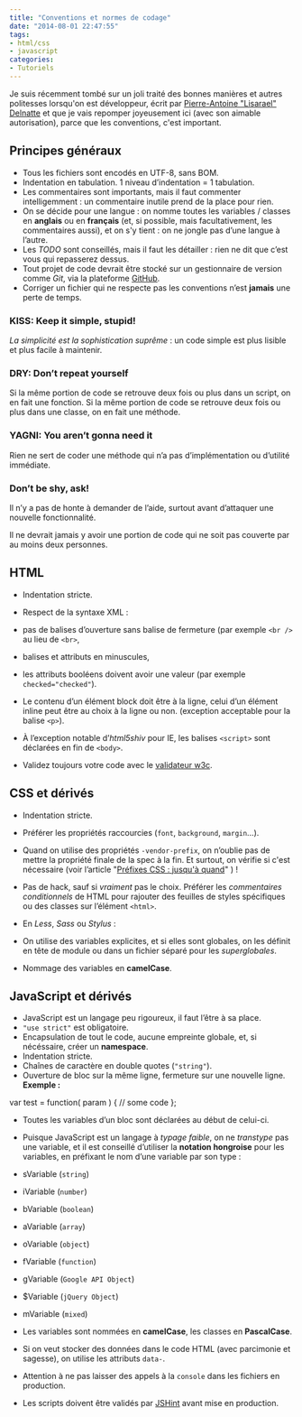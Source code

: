 ```yaml
---
title: "Conventions et normes de codage"
date: "2014-08-01 22:47:55"
tags:
- html/css
- javascript
categories:
- Tutoriels
---
```


Je suis récemment tombé sur un joli traité des bonnes manières et autres politesses lorsqu'on est développeur, écrit par [Pierre-Antoine "Lisarael" Delnatte](http://leny.me "Pierre-Antoine Delnatte") et que je vais repomper joyeusement ici (avec son aimable autorisation), parce que les conventions, c'est important.


## Principes généraux

*   Tous les fichiers sont encodés en UTF-8, sans BOM.
*   Indentation en tabulation. 1 niveau d’indentation = 1 tabulation.
*   Les commentaires sont importants, mais il faut commenter intelligemment : un commentaire inutile prend de la place pour rien.
*   On se décide pour une langue : on nomme toutes les variables / classes en **anglais** ou en **français** (et, si possible, mais facultativement, les commentaires aussi), et on s'y tient : on ne jongle pas d’une langue à l’autre.
*   Les _TODO_ sont conseillés, mais il faut les détailler : rien ne dit que c’est vous qui repasserez dessus.
*   Tout projet de code devrait être stocké sur un gestionnaire de version comme _Git_, via la plateforme [GitHub](http://github.com/).
*   Corriger un fichier qui ne respecte pas les conventions n’est **jamais** une perte de temps.

### KISS: Keep it simple, stupid!

_La simplicité est la sophistication suprême_ : un code simple est plus lisible et plus facile à maintenir.

### DRY: Don’t repeat yourself

Si la même portion de code se retrouve deux fois ou plus dans un script, on en fait une fonction. Si la même portion de code se retrouve deux fois ou plus dans une classe, on en fait une méthode.

### YAGNI: You aren’t gonna need it

Rien ne sert de coder une méthode qui n’a pas d’implémentation ou d’utilité immédiate.

### Don’t be shy, ask!

Il n’y a pas de honte à demander de l’aide, surtout avant d’attaquer une nouvelle fonctionnalité.

Il ne devrait jamais y avoir une portion de code qui ne soit pas couverte par au moins deux personnes.

## HTML

*   Indentation stricte.
*   Respect de la syntaxe XML :

*   pas de balises d’ouverture sans balise de fermeture (par exemple `<br />` au lieu de `<br>`,
*   balises et attributs en minuscules,
*   les attributs booléens doivent avoir une valeur (par exemple `checked="checked"`).

*   Le contenu d’un élément block doit être à la ligne, celui d’un élément inline peut être au choix à la ligne ou non. (exception acceptable pour la balise `<p>`).
*   À l’exception notable d’_html5shiv_ pour IE, les balises `<script>` sont déclarées en fin de `<body>`.
*   Validez toujours votre code avec le [validateur w3c](http://validator.w3.org/ "Validator W3C").

## CSS et dérivés

*   Indentation stricte.
*   Préférer les propriétés raccourcies (`font`, `background`, `margin`…).
*   Quand on utilise des propriétés `-vendor-prefix`, on n’oublie pas de mettre la propriété finale de la spec à la fin. Et surtout, on vérifie si c'est nécessaire (voir l’article "[Préfixes CSS : jusqu'à quand](http://www.emmanuelbeziat.com/blog/prefixes-css-jusqua-quand/ "Préfixes CSS, jusqu’à quand ?")" ) !
*   Pas de hack, sauf si _vraiment_ pas le choix. Préférer les _commentaires conditionnels_ de HTML pour rajouter des feuilles de styles spécifiques ou des classes sur l’élément `<html>`.
*   En _Less_, _Sass_ ou _Stylus_ :

*   On utilise des variables explicites, et si elles sont globales, on les définit en tête de module ou dans un fichier séparé pour les _superglobales_.
*   Nommage des variables en **camelCase**.

## JavaScript et dérivés

*   JavaScript est un langage peu rigoureux, il faut l’être à sa place.
*   `"use strict"` est obligatoire.
*   Encapsulation de tout le code, aucune empreinte globale, et, si nécéssaire, créer un **namespace**.
*   Indentation stricte.
*   Chaînes de caractère en double quotes (`"string"`).
*   Ouverture de bloc sur la même ligne, fermeture sur une nouvelle ligne.
**Exemple :**

var test = function( param ) {
// some code
};

*   Toutes les variables d’un bloc sont déclarées au début de celui-ci.
*   Puisque JavaScript est un langage à _typage faible_, on ne _transtype_ pas une variable, et il est conseillé d’utiliser la **notation hongroise** pour les variables, en préfixant le nom d’une variable par son type :

*   sVariable (`string`)
*   iVariable (`number`)
*   bVariable (`boolean`)
*   aVariable (`array`)
*   oVariable (`object`)
*   fVariable (`function`)
*   gVariable (`Google API Object`)
*   $Variable (`jQuery Object`)
*   mVariable (`mixed`)

*   Les variables sont nommées en **camelCase**, les classes en **PascalCase**.
*   Si on veut stocker des données dans le code HTML (avec parcimonie et sagesse), on utilise les attributs `data-`.
*   Attention à ne pas laisser des appels à la `console` dans les fichiers en production.
*   Les scripts doivent être validés par [JSHint](http://www.jshint.com/ "JSHint") avant mise en production.
